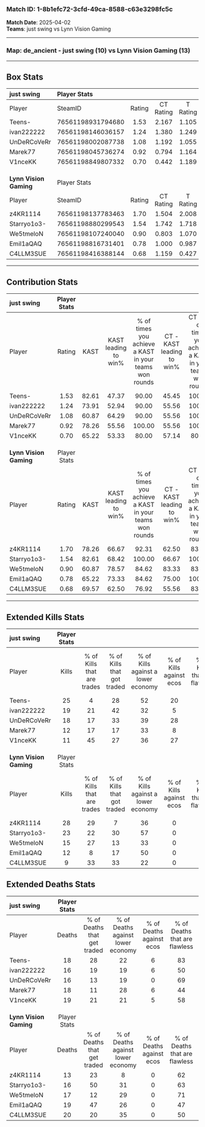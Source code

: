 ### Match ID: 1-8b1efc72-3cfd-49ca-8588-c63e3298fc5c  
**Match Date**: 2025-04-02  
**Teams**: just swing vs Lynn Vision Gaming  

---  

### **Map**: de_ancient - just swing (10) vs Lynn Vision Gaming (13)  
---  

## Box Stats  

| **just swing**         | Player Stats      |        |           |          |       |       |       |         |        |      |     |
| :- | :- | :-: | :-: | :-: | :-: | :-: | :-: | :-: | :-: | :-: | :-: |
| Player                 | SteamID           | Rating | CT Rating | T Rating | KAST  |  ADR  | Kills | Assists | Deaths | K/D  | HS% |
| Teens-                 | 76561198931794680 |  1.53  |   2.167   |  1.105   | 82.61 | 101.8 |  25   |    4    |   18   | 1.39 | 44  |
| ivan222222             | 76561198146036157 |  1.24  |   1.380   |  1.249   | 73.91 | 88.7  |  19   |    3    |   16   | 1.19 | 57  |
| UnDeRCoVeRr            | 76561198002087738 |  1.08  |   1.192   |  1.055   | 60.87 | 78.6  |  18   |    4    |   16   | 1.13 | 50  |
| Marek77                | 76561198045736274 |  0.92  |   0.794   |  1.164   | 78.26 | 71.4  |  12   |    6    |   18   | 0.67 | 50  |
| V1nceKK                | 76561198849807332 |  0.70  |   0.442   |  1.189   | 65.22 | 52.0  |  11   |    5    |   19   | 0.58 | 36  |
|                        |                   |        |           |          |       |       |       |         |        |      |     |
|                        |                   |        |           |          |       |       |       |         |        |      |     |
|                        |                   |        |           |          |       |       |       |         |        |      |     |
| **Lynn Vision Gaming** | Player Stats      |        |           |          |       |       |       |         |        |      |     |
| Player                 | SteamID           | Rating | CT Rating | T Rating | KAST  |  ADR  | Kills | Assists | Deaths | K/D  | HS% |
| z4KR1114               | 76561198137783463 |  1.70  |   1.504   |  2.008   | 78.26 | 98.0  |  28   |    0    |   13   | 2.15 | 53  |
| Starryo1o3-            | 76561198880299543 |  1.54  |   1.742   |  1.718   | 82.61 | 106.3 |  23   |   10    |   16   | 1.44 | 73  |
| We5tmeloN              | 76561198107240040 |  0.90  |   0.803   |  1.070   | 60.87 | 63.2  |  15   |    4    |   17   | 0.88 | 46  |
| Emil1aQAQ              | 76561198816731401 |  0.78  |   1.000   |  0.987   | 65.22 | 67.2  |  12   |    5    |   19   | 0.63 | 75  |
| C4LLM3SUE              | 76561198416388144 |  0.68  |   1.159   |  0.427   | 69.57 | 65.0  |   9   |    7    |   20   | 0.45 | 44  |
---  

## Contribution Stats  

| **just swing**         | Player Stats |       |                      |                                                        |                           |                                                             |                          |                                                            |
| :- | :-: | :-: | :-: | :-: | :-: | :-: | :-: | :-: |
| Player                 |    Rating    | KAST  | KAST leading to win% | % of times you achieve a KAST in your teams won rounds | CT - KAST leading to win% | CT - % of times you achieve a KAST in your teams won rounds | T - KAST leading to win% | T - % of times you achieve a KAST in your teams won rounds |
| Teens-                 |     1.53     | 82.61 |        47.37         |                         90.00                          |           45.45           |                           100.00                            |          50.00           |                           80.00                            |
| ivan222222             |     1.24     | 73.91 |        52.94         |                         90.00                          |           55.56           |                           100.00                            |          50.00           |                           80.00                            |
| UnDeRCoVeRr            |     1.08     | 60.87 |        64.29         |                         90.00                          |           55.56           |                           100.00                            |          80.00           |                           80.00                            |
| Marek77                |     0.92     | 78.26 |        55.56         |                         100.00                         |           55.56           |                           100.00                            |          55.56           |                           100.00                           |
| V1nceKK                |     0.70     | 65.22 |        53.33         |                         80.00                          |           57.14           |                            80.00                            |          50.00           |                           80.00                            |
|                        |              |       |                      |                                                        |                           |                                                             |                          |                                                            |
|                        |              |       |                      |                                                        |                           |                                                             |                          |                                                            |
|                        |              |       |                      |                                                        |                           |                                                             |                          |                                                            |
| **Lynn Vision Gaming** | Player Stats |       |                      |                                                        |                           |                                                             |                          |                                                            |
| Player                 |    Rating    | KAST  | KAST leading to win% | % of times you achieve a KAST in your teams won rounds | CT - KAST leading to win% | CT - % of times you achieve a KAST in your teams won rounds | T - KAST leading to win% | T - % of times you achieve a KAST in your teams won rounds |
| z4KR1114               |     1.70     | 78.26 |        66.67         |                         92.31                          |           62.50           |                            83.33                            |          70.00           |                           100.00                           |
| Starryo1o3-            |     1.54     | 82.61 |        68.42         |                         100.00                         |           66.67           |                           100.00                            |          70.00           |                           100.00                           |
| We5tmeloN              |     0.90     | 60.87 |        78.57         |                         84.62                          |           83.33           |                            83.33                            |          75.00           |                           85.71                            |
| Emil1aQAQ              |     0.78     | 65.22 |        73.33         |                         84.62                          |           75.00           |                           100.00                            |          71.43           |                           71.43                            |
| C4LLM3SUE              |     0.68     | 69.57 |        62.50         |                         76.92                          |           55.56           |                            83.33                            |          71.43           |                           71.43                            |
---  

## Extended Kills Stats  

| **just swing**         | Player Stats |                            |                            |                                    |                         |                              |                                 |                                       |                    |           |
| :- | :-: | :-: | :-: | :-: | :-: | :-: | :-: | :-: | :-: | :-: |
| Player                 |    Kills     | % of Kills that are trades | % of Kills that got traded | % of Kills against a lower economy | % of Kills against ecos | % of Kills that are flawless | % of Kills that are close duels | % of Kills that are assisted by flash | Pistol Round Kills | AWP Kills |
| Teens-                 |      25      |             4              |             28             |                 52                 |           20            |              56              |                4                |                   0                   |         2          |     0     |
| ivan222222             |      19      |             21             |             42             |                 32                 |            5            |              68              |                0                |                  11                   |         2          |     0     |
| UnDeRCoVeRr            |      18      |             17             |             33             |                 39                 |           28            |              56              |               11                |                   6                   |         4          |     0     |
| Marek77                |      12      |             17             |             17             |                 33                 |            8            |              58              |                8                |                   0                   |         0          |     0     |
| V1nceKK                |      11      |             45             |             27             |                 36                 |           27            |              45              |                9                |                   0                   |         2          |     3     |
|                        |              |                            |                            |                                    |                         |                              |                                 |                                       |                    |           |
|                        |              |                            |                            |                                    |                         |                              |                                 |                                       |                    |           |
|                        |              |                            |                            |                                    |                         |                              |                                 |                                       |                    |           |
| **Lynn Vision Gaming** | Player Stats |                            |                            |                                    |                         |                              |                                 |                                       |                    |           |
| Player                 |    Kills     | % of Kills that are trades | % of Kills that got traded | % of Kills against a lower economy | % of Kills against ecos | % of Kills that are flawless | % of Kills that are close duels | % of Kills that are assisted by flash | Pistol Round Kills | AWP Kills |
| z4KR1114               |      28      |             29             |             7              |                 36                 |            0            |              61              |                0                |                   0                   |         2          |     7     |
| Starryo1o3-            |      23      |             22             |             30             |                 57                 |            0            |              57              |                4                |                   4                   |         1          |     0     |
| We5tmeloN              |      15      |             27             |             13             |                 33                 |            0            |              60              |               13                |                   0                   |         0          |     0     |
| Emil1aQAQ              |      12      |             8              |             17             |                 50                 |            0            |              67              |                8                |                   0                   |         0          |     0     |
| C4LLM3SUE              |      9       |             33             |             33             |                 22                 |            0            |              67              |               11                |                   0                   |         1          |     0     |
## Extended Deaths Stats  

| **just swing**         | Player Stats |                             |                                   |                          |                               |                            |                           |               |
| :- | :-: | :-: | :-: | :-: | :-: | :-: | :-: | :-: |
| Player                 |    Deaths    | % of Deaths that get traded | % of Deaths against lower economy | % of Deaths against ecos | % of Deaths that are flawless | % of Deaths that are close | % of Deaths while blinded | Deaths to AWP |
| Teens-                 |      18      |             28              |                22                 |            6             |              83               |             0              |             0             |       0       |
| ivan222222             |      16      |             19              |                19                 |            6             |              50               |             6              |             0             |       1       |
| UnDeRCoVeRr            |      16      |             13              |                19                 |            0             |              69               |             0              |             0             |       3       |
| Marek77                |      18      |             11              |                28                 |            6             |              44               |             17             |             6             |       2       |
| V1nceKK                |      19      |             21              |                21                 |            5             |              58               |             5              |             0             |       1       |
|                        |              |                             |                                   |                          |                               |                            |                           |               |
|                        |              |                             |                                   |                          |                               |                            |                           |               |
|                        |              |                             |                                   |                          |                               |                            |                           |               |
| **Lynn Vision Gaming** | Player Stats |                             |                                   |                          |                               |                            |                           |               |
| Player                 |    Deaths    | % of Deaths that get traded | % of Deaths against lower economy | % of Deaths against ecos | % of Deaths that are flawless | % of Deaths that are close | % of Deaths while blinded | Deaths to AWP |
| z4KR1114               |      13      |             23              |                 8                 |            0             |              62               |             0              |             0             |       2       |
| Starryo1o3-            |      16      |             50              |                31                 |            0             |              63               |             0              |             6             |       1       |
| We5tmeloN              |      17      |             12              |                29                 |            0             |              71               |             6              |             6             |       0       |
| Emil1aQAQ              |      19      |             47              |                26                 |            0             |              47               |             11             |             0             |       0       |
| C4LLM3SUE              |      20      |             20              |                35                 |            0             |              50               |             10             |             5             |       0       |
